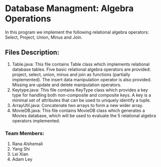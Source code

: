 # Database Managment: Algebra Operations
In this program we implement the following relational algebra operators: Select, Project, Union, Minus and Join.

## Files Description: 
1.	Table.java: This file contains Table class which implements relational database tables.  Five basic relational algebra operators are provided: project, select, union, minus and join as functions (partially implemented). The insert data manipulation operator is also provided. Missing are update and delete manipulation operators.  
2.	Keytype.java: This file contains KeyType class which provides a key type for handling both non-composite and composite keys. A key is a minimal set of attributes that can be used to uniquely identify a tuple. 
3.	ArrayUtil.java: Concatenate two arrays to form a new wider array.  
4.	MovieDB.java: This file contains MovieDB class which generates a Movies database, which will be used to evaluate the 5 relational algebra operators implemented.

### Team Members:
1. Rana Alshemali
2. Yang Shi 
3. Lei Xian
4. Adam Ley

